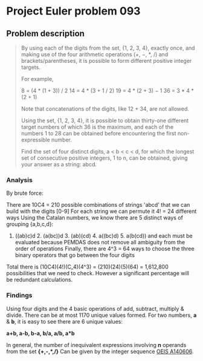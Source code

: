 # Project Euler problem 093

## Problem description

> By using each of the digits from the set, {1, 2, 3, 4}, exactly once, and making use of the four arithmetic operations
> (+, −, *, /) and brackets/parentheses, it is possible to form different positive integer targets.
>
> For example,
>
> 8 = (4 * (1 + 3)) / 2
> 14 = 4 * (3 + 1 / 2)
> 19 = 4 * (2 + 3) − 1
> 36 = 3 * 4 * (2 + 1)
>
> Note that concatenations of the digits, like 12 + 34, are not allowed.
>
> Using the set, {1, 2, 3, 4}, it is possible to obtain thirty-one different target numbers of which 36 is the maximum,
> and each of the numbers 1 to 28 can be obtained before encountering the first non-expressible number.
>
> Find the set of four distinct digits, a < b < c < d, for which the longest set of consecutive positive integers, 1 to n,
> can be obtained, giving your answer as a string: abcd.

### Analysis

 By brute force:

 There are 10C4 = 210 possible combinations of strings 'abcd' that we can build with the digits [0-9]
 For each string we can permute it 4! = 24 different ways
 Using the Catalan numbers, we know there are 5 distinct ways of grouping {a,b,c,d}:
 1. ((ab)c)d   2. (a(bc))d    3. (ab)(cd)    4. a((bc)d)    5. a(b(cd))
 and each must be evaluated because PEMDAS does not remove all ambiguity from the order of operations
 Finally, there are 4^3 = 64 ways to choose the three binary operators that go between the four digits

 Total there is (10C4)(4!)(C_4)(4^3) = (210)(24)(5)(64) = 1,612,800 possibilities that we need to check. However a
 significant percentage will be redundant calculations.

### Findings

Using four digits and the 4 basic operations of add, subtract, multiply & divide. There can be at most 1170 unique
values formed. For two numbers, **a** & **b**, it is easy to see there are 6 unique values:

**a+b, a-b, b-a, b/a, a/b, a*b**

In general, the number of inequivalent expressions involving **n** operands from the set **{+,-,*,/}**
Can be given by the integer sequence [OEIS A140606](https://oeis.org/A140606).